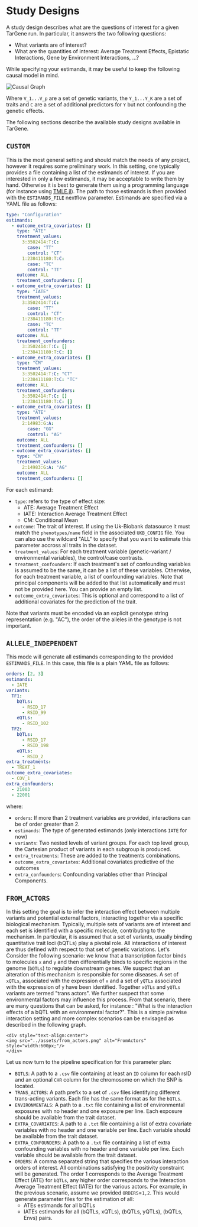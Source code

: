 # Study Designs

A study design describes what are the questions of interest for a given TarGene run. In particular, it answers the two following questions:

- What variants are of interest?
- What are the quantities of interest: Average Treatment Effects, Epistatic Interactions, Gene by Environment Interactions, ...?

While specifying your estimands, it may be useful to keep the following causal model in mind.

![Causal Graph](../assets/causal_graph.png)

Where ``V_1...V_p`` are a set of genetic variants, the ``Y_1...Y_K`` are a set of traits and ``C`` are a set of additional predictors for ``Y`` but not confounding the genetic effects.

The following sections describe the available study designs available in TarGene.

## `CUSTOM`

This is the most general setting and should match the needs of any project, however it requires some preliminary work. In this setting, one typically provides a file containing a list of the estimands of interest. If you are interested in only a few estimands, it may be acceptable to write them by hand. Otherwise it is best to generate them using a programming language (for instance using [TMLE.jl](https://targene.github.io/TMLE.jl/stable/)). The path to those estimands is then provided with the `ESTIMANDS_FILE` nextflow parameter. Estimands are specified via a YAML file as follows:

```yaml
type: "Configuration"
estimands:
  - outcome_extra_covariates: []
    type: "ATE"
    treatment_values:
      3:3502414:T:C:
        case: "TT"
        control: "CT"
      1:238411180:T:C:
        case: "TC"
        control: "TT"
    outcome: ALL
    treatment_confounders: []
  - outcome_extra_covariates: []
    type: "IATE"
    treatment_values:
      3:3502414:T:C:
        case: "TT"
        control: "CT"
      1:238411180:T:C:
        case: "TC"
        control: "TT"
    outcome: ALL
    treatment_confounders:
      3:3502414:T:C: []
      1:238411180:T:C: []
  - outcome_extra_covariates: []
    type: "CM"
    treatment_values:
      3:3502414:T:C: "CT"
      1:238411180:T:C: "TC"
    outcome: ALL
    treatment_confounders:
      3:3502414:T:C: []
      1:238411180:T:C: []
  - outcome_extra_covariates: []
    type: "ATE"
    treatment_values:
      2:14983:G:A:
        case: "GG"
        control: "AG"
    outcome: ALL
    treatment_confounders: []
  - outcome_extra_covariates: []
    type: "CM"
    treatment_values:
      2:14983:G:A: "AG"
    outcome: ALL
    treatment_confounders: []
```

For each estimand:

- `type`: refers to the type of effect size:
  - ATE: Average Treatment Effect
  - IATE: Interaction Average Treatment Effect
  - CM: Conditional Mean
- `outcome`: The trait of interest. If using the Uk-Biobank datasource it must match the `phenotypes/name` field in the associated `UKB_CONFIG` file. You can also use the wildcard "ALL" to specify that you want to estimate this parameter accross all traits in the dataset.
- `treatment_values`: For each treatment variable (genetic-variant / environmental variables), the control/case contrasts.
- `treatment_confounders`: If each treatment's set of confounding variables is assumed to be the same, it can be a list of these variables. Otherwise, for each treatment variable, a list of confounding variables. Note that principal components will be added to that list automatically and must not be provided here. You can provide an empty list.
- `outcome_extra_covariates`: This is optional and correspond to a list of additional covariates for the prediction of the trait.

Note that variants must be encoded via an explicit genotype string representation (e.g. "AC"), the order of the alleles in the genotype is not important.

## `ALLELE_INDEPENDENT`

This mode will generate all estimands corresponding to the provided `ESTIMANDS_FILE`. In this case, this file is a plain YAML file as follows:

```yaml
orders: [2, 3]
estimands:
  - IATE
variants:
  TF1:
    bQTLs:
      - RSID_17
      - RSID_99
    eQTLs:
      - RSID_102
  TF2:
    bQTLs:
      - RSID_17
      - RSID_198
    eQTLs:
      - RSID_2
extra_treatments:
  - TREAT_1
outcome_extra_covariates:
  - COV_1
extra_confounders:
  - 21003
  - 22001
```

where:
- `orders`: If more than 2 treatment variables are provided, interactions can be of order greater than 2.
- `estimands`: The type of generated estimands (only interactions `IATE` for now)
- `variants`: Two nested levels of variant groups. For each top level group, the Cartesian product of variants in each subgroup is produced.
- `extra_treatments`: These are added to the treatments combinations.
- `outcome_extra_covariates`: Additional covariates predictive of the outcomes
- `extra_confounders`: Confounding variables other than Principal Components.

## `FROM_ACTORS`

In this setting the goal is to infer the interaction effect between multiple variants and potential external factors, interacting together via a specific biological mechanism. Typically, multiple sets of variants are of interest and each set is identified with a specific molecule, contributing to the mechanism. In particular, it is assumed that a set of variants, usually binding quantitative trait loci (bQTLs) play a pivotal role. All interactions of interest are thus defined with respect to that set of genetic variations. Let's Consider the following scenario: we know that a transcription factor binds to molecules `x` and `y` and then differentially binds to specific regions in the genome (`bQTLs`) to regulate downstream genes. We suspect that an alteration of this mechanism is responsible for some diseases. A set of `xQTLs`, associated with the expression of `x` and a set of `yQTLs` associated with the expression of `y` have been identified. Together `xQTLs` and `yQTLs` variants are termed "trans actors". We further suspect that some environmental factors may influence this process. From that scenario, there are many questions that can be asked, for instance : "What is the interaction effects of a bQTL with an environmental factor?". This is a simple pairwise interaction setting and more complex scenarios can be envisaged as described in the following graph.

```@raw html
<div style="text-align:center">
<img src="../assets/from_actors.png" alt="FromActors" style="width:600px;"/>
</div>
```

Let us now turn to the pipeline specification for this parameter plan:

- `BQTLS`: A path to a `.csv` file containing at least an `ID` column for each rsID and an optional `CHR` column for the chromosome on which the SNP is located.
- `TRANS_ACTORS`: A path prefix to a set of `.csv` files identifying different trans-acting variants. Each file has the same format as for the `bQTLs`.
- `ENVIRONMENTALS`: A path to a `.txt` file containing a list of environmental exposures with no header and one exposure per line. Each exposure should be available from the trait dataset.
- `EXTRA_COVARIATES`: A path to a `.txt` file containing a list of extra covariate variables with no header and one variable per line. Each variable should be available from the trait dataset.
- `EXTRA_CONFOUNDERS`: A path to a `.txt` file containing a list of extra confounding variables with no header and one variable per line. Each variable should be available from the trait dataset.
- `ORDERS`: A comma separated string that specifies the various interaction orders of interest. All combinations satisfying the positivity constraint will be generated. The order 1 corresponds to the Average Treatment Effect (ATE) for `bQTLs`, any higher order corresponds to the Interaction Average Treatment Effect (IATE) for the various actors. For example, in the previous scenario, assume we provided `ORDERS`=`1,2`. This would generate parameter files for the estimation of all:
  - ATEs estimands for all bQTLs
  - IATEs estimands for all (bQTLs, xQTLs), (bQTLs, yQTLs), (bQTLs, Envs) pairs.
